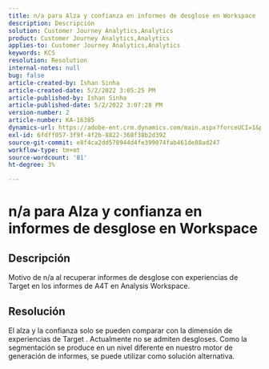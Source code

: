 ```yaml
---
title: n/a para Alza y confianza en informes de desglose en Workspace
description: Descripción
solution: Customer Journey Analytics,Analytics
product: Customer Journey Analytics,Analytics
applies-to: Customer Journey Analytics,Analytics
keywords: KCS
resolution: Resolution
internal-notes: null
bug: false
article-created-by: Ishan Sinha
article-created-date: 5/2/2022 3:05:25 PM
article-published-by: Ishan Sinha
article-published-date: 5/2/2022 3:07:28 PM
version-number: 2
article-number: KA-16385
dynamics-url: https://adobe-ent.crm.dynamics.com/main.aspx?forceUCI=1&pagetype=entityrecord&etn=knowledgearticle&id=5a3c4e4a-29ca-ec11-a7b5-6045bd00dca1
exl-id: 6fdff057-3f9f-4f2b-8822-368f38b2d392
source-git-commit: e8f4ca2dd578944d4fe399074fab461de88ad247
workflow-type: tm+mt
source-wordcount: '81'
ht-degree: 3%

---
```


# n/a para Alza y confianza en informes de desglose en Workspace

## Descripción


Motivo de n/a al recuperar informes de desglose con experiencias de Target en los informes de A4T en Analysis Workspace.


## Resolución


El alza y la confianza solo se pueden comparar con la dimensión de experiencias de Target . Actualmente no se admiten desgloses. Como la segmentación se produce en un nivel diferente en nuestro motor de generación de informes, se puede utilizar como solución alternativa.
